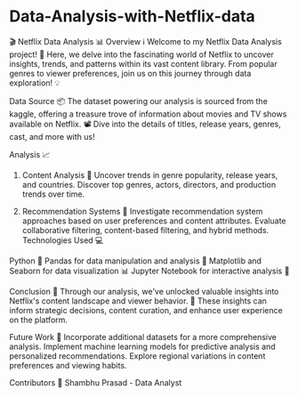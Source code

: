 # Data-Analysis-with-Netflix-data

🎬 Netflix Data Analysis 📊
Overview ℹ️
Welcome to my Netflix Data Analysis project! 🚀 Here, we delve into the fascinating world of Netflix to uncover insights, trends, and patterns within its vast content library. From popular genres to viewer preferences, join us on this journey through data exploration! 💡

Data Source 📦
The dataset powering our analysis is sourced from the kaggle, offering a treasure trove of information about movies and TV shows available on Netflix. 📽️ Dive into the details of titles, release years, genres, cast, and more with us!

Analysis 📈
1. Content Analysis 🎥
Uncover trends in genre popularity, release years, and countries.
Discover top genres, actors, directors, and production trends over time.

2. Recommendation Systems 🤖
Investigate recommendation system approaches based on user preferences and content attributes.
Evaluate collaborative filtering, content-based filtering, and hybrid methods.
Technologies Used 💻

Python 🐍
Pandas for data manipulation and analysis 🐼
Matplotlib and Seaborn for data visualization 📊
Jupyter Notebook for interactive analysis 📓

Conclusion 🎉
Through our analysis, we've unlocked valuable insights into Netflix's content landscape and viewer behavior. 🌟 These insights can inform strategic decisions, content curation, and enhance user experience on the platform.

Future Work 🚧
Incorporate additional datasets for a more comprehensive analysis.
Implement machine learning models for predictive analysis and personalized recommendations.
Explore regional variations in content preferences and viewing habits.


Contributors 🙌
Shambhu Prasad - Data Analyst
